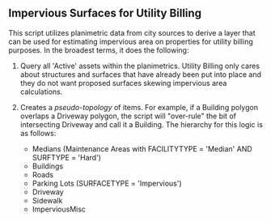 ## Impervious Surfaces for Utility Billing

This script utilizes planimetric data from city sources to derive a layer that can be used for estimating impervious area on properties for utility billing purposes. In the broadest terms, it does the following:

1. Query all 'Active' assets within the planimetrics. Utility Billing only cares about structures and surfaces that have already been put into place and they do not want proposed surfaces skewing impervious area calculations.

2. Creates a *pseudo-topology* of items. For example, if a Building polygon overlaps a Driveway polygon, the script will "over-rule" the bit of intersecting Driveway and call it a Building. The hierarchy for this logic is as follows:

    - Medians (Maintenance Areas with FACILITYTYPE = 'Median' AND SURFTYPE = 'Hard')
    - Buildings
    - Roads
    - Parking Lots (SURFACETYPE = 'Impervious')
    - Driveway
    - Sidewalk
    - ImperviousMisc


